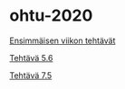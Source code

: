 # ohtu-2020

[Ensimmäisen viikon tehtävät](https://github.com/luxville/ohtu-2020-viikko1)

[Tehtävä 5.6](retro.md)

[Tehtävä 7.5](Referaatti.md)
